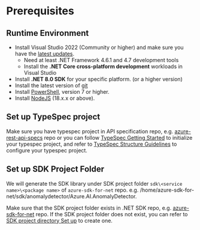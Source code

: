 # Prerequisites

## Runtime Environment

- Install Visual Studio 2022 (Community or higher) and make sure you have the [latest updates](https://www.visualstudio.com/).
  - Need at least .NET Framework 4.6.1 and 4.7 development tools
  - Install the **.NET Core cross-platform development** workloads in Visual Studio
- Install **.NET 8.0 SDK** for your specific platform. (or a higher version)
- Install the latest version of [git](https://git-scm.com/downloads)
- Install [PowerShell](https://docs.microsoft.com/powershell/scripting/install/installing-powershell), version 7 or higher.
- Install [NodeJS](https://nodejs.org/) (18.x.x or above).

## Set up TypeSpec project

Make sure you have typespec project in API specification repo, e.g. [azure-rest-api-specs](https://github.com/Azure/azure-rest-api-specs) repo or you can follow [TypeSpec Getting Started](https://github.com/microsoft/typespec/#using-node--npm) to initialize your typespec project, and refer to [TypeSpec Structure Guidelines](https://github.com/Azure/azure-rest-api-specs/blob/main/documentation/typespec-structure-guidelines.md) to configure your typespec project.

## Set up SDK Project Folder

We will generate the SDK library under SDK project folder `sdk\<service name>\<package name>` of `azure-sdk-for-net` repo. e.g. /home/azure-sdk-for-net/sdk/anomalydetector/Azure.AI.AnomalyDetector.

Make sure that the SDK project folder exists in .NET SDK repo, e.g. [azure-sdk-for-net](https://github.com/Azure/azure-sdk-for-net) repo. If the SDK project folder does not exist, you can refer to [SDK project directory Set up](https://github.com/Azure/azure-sdk-for-net/blob/main/doc/DataPlaneCodeGeneration/AzureSDKPackage_Setup.md) to create one.
